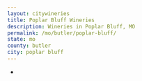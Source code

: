 ```yaml
---
layout: citywineries
title: Poplar Bluff Wineries
description: Wineries in Poplar Bluff, MO
permalink: /mo/butler/poplar-bluff/
state: mo
county: butler
city: poplar bluff
---
```

-
